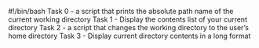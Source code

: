 #!/bin/bash
Task 0 - a script that prints the absolute path name of the current working directory
Task 1 - Display the contents list of your current directory
Task 2 - a script that changes the working directory to the user’s home directory
Task 3 - Display current directory contents in a long format
